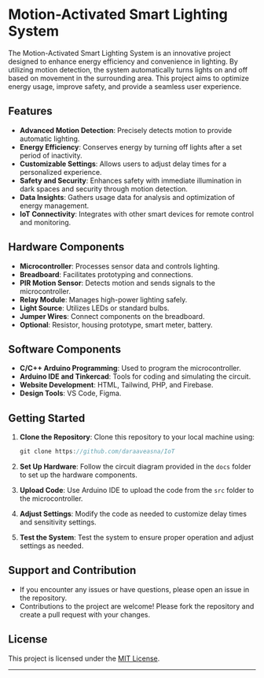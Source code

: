 # Motion-Activated Smart Lighting System

The Motion-Activated Smart Lighting System is an innovative project designed to enhance energy efficiency and convenience in lighting. By utilizing motion detection, the system automatically turns lights on and off based on movement in the surrounding area. This project aims to optimize energy usage, improve safety, and provide a seamless user experience.

## Features

- **Advanced Motion Detection**: Precisely detects motion to provide automatic lighting.
- **Energy Efficiency**: Conserves energy by turning off lights after a set period of inactivity.
- **Customizable Settings**: Allows users to adjust delay times for a personalized experience.
- **Safety and Security**: Enhances safety with immediate illumination in dark spaces and security through motion detection.
- **Data Insights**: Gathers usage data for analysis and optimization of energy management.
- **IoT Connectivity**: Integrates with other smart devices for remote control and monitoring.

## Hardware Components

- **Microcontroller**: Processes sensor data and controls lighting.
- **Breadboard**: Facilitates prototyping and connections.
- **PIR Motion Sensor**: Detects motion and sends signals to the microcontroller.
- **Relay Module**: Manages high-power lighting safely.
- **Light Source**: Utilizes LEDs or standard bulbs.
- **Jumper Wires**: Connect components on the breadboard.
- **Optional**: Resistor, housing prototype, smart meter, battery.

## Software Components

- **C/C++ Arduino Programming**: Used to program the microcontroller.
- **Arduino IDE and Tinkercad**: Tools for coding and simulating the circuit.
- **Website Development**: HTML, Tailwind, PHP, and Firebase.
- **Design Tools**: VS Code, Figma.

## Getting Started

1. **Clone the Repository**: Clone this repository to your local machine using:

   ```rust
   git clone https://github.com/daraaveasna/IoT
   ```

2. **Set Up Hardware**: Follow the circuit diagram provided in the `docs` folder to set up the hardware components.

3. **Upload Code**: Use Arduino IDE to upload the code from the `src` folder to the microcontroller.

4. **Adjust Settings**: Modify the code as needed to customize delay times and sensitivity settings.

5. **Test the System**: Test the system to ensure proper operation and adjust settings as needed.

## Support and Contribution

- If you encounter any issues or have questions, please open an issue in the repository.
- Contributions to the project are welcome! Please fork the repository and create a pull request with your changes.

## License

This project is licensed under the [MIT License](LICENSE).

---
